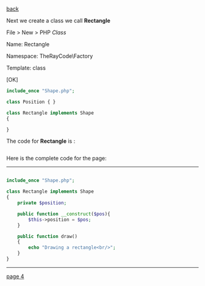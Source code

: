[back](./page02.md)


Next we create a class we call **Rectangle**

File > New > PHP *Class*

Name: Rectangle

Namespace: TheRayCode\Factory

Template: class

[OK]

```php
include_once "Shape.php";
```

```php
class Position { }

class Rectangle implements Shape
{ 

}

```
The code for **Rectangle** is :

```php

```




Here is the complete code for the page:

---

```php

include_once "Shape.php";

class Rectangle implements Shape
{
    private $position;

    public function __construct($pos){
        $this->position = $pos;
    }

    public function draw()
    {
        echo "Drawing a rectangle<br/>";
    }
}
```

---



[page 4](./page04.md)
